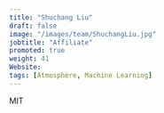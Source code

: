 ```yaml
---
title: "Shuchang Liu"
draft: false
image: "/images/team/ShuchangLiu.jpg"
jobtitle: "Affiliate"
promoted: true
weight: 41
Website:
tags: [Atmosphere, Machine Learning]
---
```


MIT
